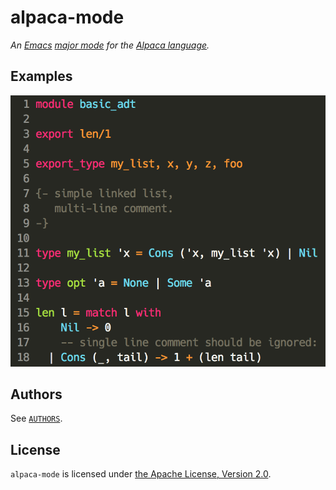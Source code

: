 # alpaca-mode

*An [Emacs][] [major mode][] for the [Alpaca language][alpaca].*

## Examples

[![basic_adt](./resources/basic_adt.png)][basic_adt]

## Authors

See [`AUTHORS`][AUTHORS].

## License

`alpaca-mode` is licensed under [the Apache License, Version 2.0][APL-2].


<!-- Named Links -->
[Emacs]: https://www.gnu.org/software/emacs/
[major mode]: https://www.gnu.org/software/emacs/manual/html_node/emacs/Major-Modes.html
[alpaca]: https://github.com/alpaca-lang/alpaca
[basic_adt]: https://github.com/alpaca-lang/alpaca/blob/master/test_files/basic_adt.alp
[AUTHORS]: ./AUTHORS
[APL-2]: https://www.apache.org/licenses/LICENSE-2.0
